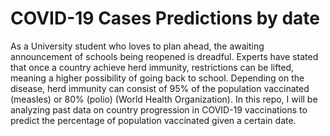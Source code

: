 # COVID-19 Cases Predictions by date

As a University student who loves to plan ahead, the awaiting announcement of schools being reopened is dreadful. Experts have stated that once a country achieve herd immunity, 
restrictions can be lifted, meaning a higher possibility of going back to school. Depending on the disease, herd immunity can consist of 95% of the population vaccinated (measles) 
or 80% (polio) (World Health Organization). In this repo, I will be analyzing past data on country progression in COVID-19 vaccinations to predict the percentage of population
vaccinated given a certain date. 
